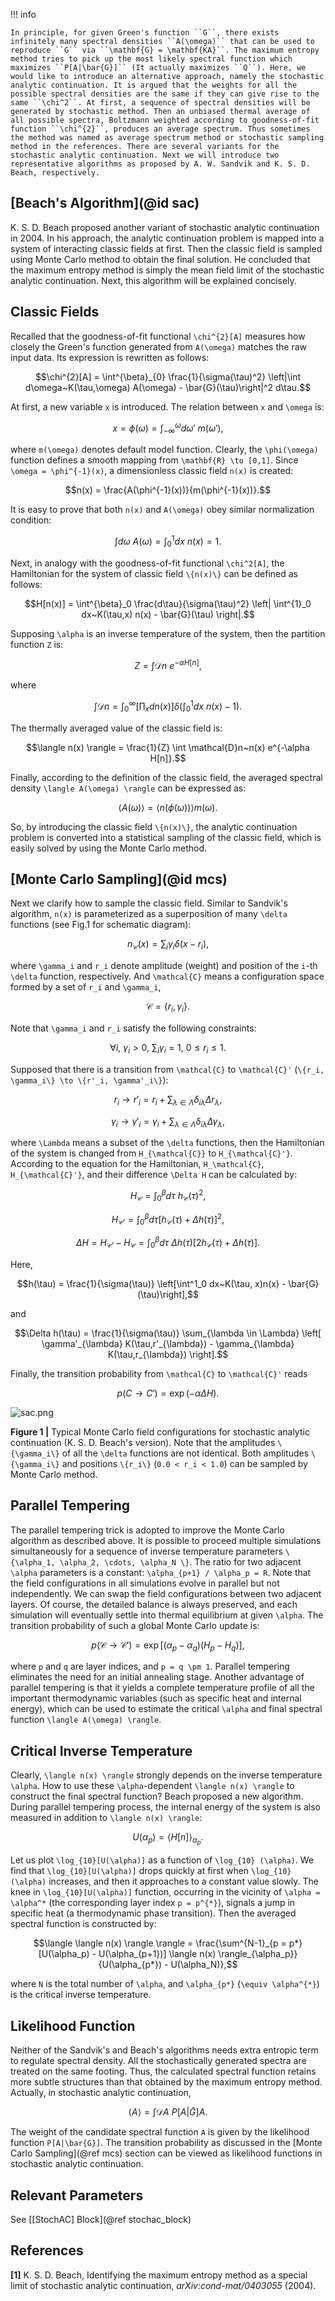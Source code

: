 !!! info

    In principle, for given Green's function ``G``, there exists infinitely many spectral densities ``A(\omega)`` that can be used to reproduce ``G`` via ``\mathbf{G} = \mathbf{KA}``. The maximum entropy method tries to pick up the most likely spectral function which maximizes ``P[A|\bar{G}]`` (It actually maximizes ``Q``). Here, we would like to introduce an alternative approach, namely the stochastic analytic continuation. It is argued that the weights for all the possible spectral densities are the same if they can give rise to the same ``\chi^2``. At first, a sequence of spectral densities will be generated by stochastic method. Then an unbiased thermal average of all possible spectra, Boltzmann weighted according to goodness-of-fit function ``\chi^{2}``, produces an average spectrum. Thus sometimes the method was named as average spectrum method or stochastic sampling method in the references. There are several variants for the stochastic analytic continuation. Next we will introduce two representative algorithms as proposed by A. W. Sandvik and K. S. D. Beach, respectively.

## [Beach's Algorithm](@id sac)

K. S. D. Beach proposed another variant of stochastic analytic continuation in 2004. In his approach, the analytic continuation problem is mapped into a system of interacting classic fields at first. Then the classic field is sampled using Monte Carlo method to obtain the final solution. He concluded that the maximum entropy method is simply the mean field limit of the stochastic analytic continuation. Next, this algorithm will be explained concisely.

## Classic Fields

Recalled that the goodness-of-fit functional ``\chi^{2}[A]`` measures how closely the Green's function generated from ``A(\omega)`` matches the raw input data. Its expression is rewritten as follows:
```math
\chi^{2}[A] = \int^{\beta}_{0} \frac{1}{\sigma(\tau)^2}
\left|\int d\omega~K(\tau,\omega) A(\omega) - \bar{G}(\tau)\right|^2 d\tau.
```
At first, a new variable ``x`` is introduced. The relation between ``x`` and ``\omega`` is:
```math
x = \phi(\omega) = \int^{\omega}_{-\infty} d\omega'~m(\omega'),
```
where ``m(\omega)`` denotes default model function. Clearly, the ``\phi(\omega)`` function defines a smooth mapping from ``\mathbf{R} \to [0,1]``. Since ``\omega = \phi^{-1}(x)``, a dimensionless classic field ``n(x)`` is created:
```math
n(x) = \frac{A(\phi^{-1}(x))}{m(\phi^{-1}(x))}.
```
It is easy to prove that both ``n(x)`` and ``A(\omega)`` obey similar normalization condition:
```math
\int d\omega~A(\omega) = \int^{1}_0 dx~n(x) = 1.
```
Next, in analogy with the goodness-of-fit functional ``\chi^2[A]``, the Hamiltonian for the system of classic field ``\{n(x)\}`` can be defined as follows:
```math
H[n(x)] = \int^{\beta}_0 \frac{d\tau}{\sigma(\tau)^2}
\left|
\int^{1}_0 dx~K(\tau,x) n(x) - \bar{G}(\tau)
\right|.
```
Supposing ``\alpha`` is an inverse temperature of the system, then the partition function ``Z`` is:
```math
Z = \int \mathcal{D}n~e^{-\alpha H[n]},
```
where
```math
\int \mathcal{D}n =
\int^{\infty}_0 \left[\prod_x dn(x)\right]
\delta\left(\int^{1}_0 dx~n(x) - 1\right).
```
The thermally averaged value of the classic field is:
```math
\langle n(x) \rangle = \frac{1}{Z} \int \mathcal{D}n~n(x) e^{-\alpha H[n]}.
```
Finally, according to the definition of the classic field, the averaged spectral density ``\langle A(\omega) \rangle`` can be expressed as:
```math
\langle A(\omega) \rangle = \langle n(\phi(\omega)) \rangle m(\omega).
```
So, by introducing the classic field ``\{n(x)\}``, the analytic continuation problem is converted into a statistical sampling of the classic field, which is easily solved by using the Monte Carlo method.

## [Monte Carlo Sampling](@id mcs)

Next we clarify how to sample the classic field. Similar to Sandvik's algorithm, ``n(x)`` is parameterized as a superposition of many ``\delta`` functions (see Fig.1 for schematic diagram):
```math
n_{\mathcal{C}} (x) = \sum_i \gamma_i \delta(x - r_i),
```
where ``\gamma_i`` and ``r_i`` denote amplitude (weight) and position of the ``i``-th ``\delta`` function, respectively. And ``\mathcal{C}`` means a configuration space formed by a set of ``r_i`` and ``\gamma_i``,
```math
\mathcal{C} = \{r_i, \gamma_i\}.
```
Note that ``\gamma_i`` and ``r_i`` satisfy the following constraints:
```math
\forall i,~\gamma_i > 0,~\sum_i \gamma_i = 1,~ 0 \le r_i \le 1.
```
Supposed that there is a transition from ``\mathcal{C}`` to ``\mathcal{C}'`` (``\{r_i, \gamma_i\} \to \{r'_i, \gamma'_i\}``):
```math
r_i \to r'_i =
r_i + \sum_{\lambda \in \Lambda} \delta_{i\lambda} \Delta r_{\lambda},
```
```math
\gamma_i \to \gamma'_i =
\gamma_i + \sum_{\lambda \in \Lambda} \delta_{i\lambda} \Delta \gamma_{\lambda},
```
where ``\Lambda`` means a subset of the ``\delta`` functions, then the Hamiltonian of the system is changed from ``H_{\mathcal{C}}`` to ``H_{\mathcal{C}'}``. According to the equation for the Hamiltonian, ``H_\mathcal{C}``, ``H_{\mathcal{C}'}``, and their difference ``\Delta H`` can be calculated by:
```math
H_{\mathcal{C}} = \int^{\beta}_0 d\tau~h_{\mathcal{C}}(\tau)^2,
```
```math
H_{\mathcal{C}'} = \int^{\beta}_0 d\tau
\left[h_{\mathcal{C}}(\tau) + \Delta h(\tau)\right]^2,
```
```math
\Delta H = H_{\mathcal{C}'} - H_{\mathcal{C}} =
\int^{\beta}_0 d\tau~\Delta h(\tau)
[2h_{\mathcal{C}}(\tau) + \Delta h(\tau)].
```
Here,
```math
h(\tau) = \frac{1}{\sigma(\tau)} \left[\int^1_0 dx~K(\tau, x)n(x) - \bar{G}(\tau)\right],
```
and
```math
\Delta h(\tau) = \frac{1}{\sigma(\tau)}
\sum_{\lambda \in \Lambda}
\left[
\gamma'_{\lambda} K(\tau,r'_{\lambda}) - \gamma_{\lambda} K(\tau,r_{\lambda})
\right].
```
Finally, the transition probability from ``\mathcal{C}`` to ``\mathcal{C}'`` reads
```math
p(C \to C') = \exp(-\alpha \Delta H).
```

![sac.png](../assets/sac.png)

**Figure 1 |** Typical Monte Carlo field configurations for stochastic analytic continuation (K. S. D. Beach's version). Note that the amplitudes ``\{\gamma_i\}`` of all the ``\delta`` functions are not identical. Both amplitudes ``\{\gamma_i\}`` and positions ``\{r_i\}`` (``0.0 < r_i < 1.0``) can be sampled by Monte Carlo method.

## Parallel Tempering

The parallel tempering trick is adopted to improve the Monte Carlo algorithm as described above. It is possible to proceed multiple simulations simultaneously for a sequence of inverse temperature parameters ``\{\alpha_1, \alpha_2, \cdots, \alpha_N \}``. The ratio for two adjacent ``\alpha`` parameters is a constant: ``\alpha_{p+1} / \alpha_p = R``. Note that the field configurations in all simulations evolve in parallel but not independently. We can swap the field configurations between two adjacent layers. Of course, the detailed balance is always preserved, and each simulation will eventually settle into thermal equilibrium at given ``\alpha``. The transition probability of such a global Monte Carlo update is:
```math
p(\mathcal{C} \to \mathcal{C}') = \exp[(\alpha_p - \alpha_q)(H_{p} - H_{q})],
```
where ``p`` and ``q`` are layer indices, and ``p = q \pm 1``. Parallel tempering eliminates the need for an initial annealing stage. Another advantage of parallel tempering is that it yields a complete temperature profile of all the important thermodynamic variables (such as specific heat and internal energy), which can be used to estimate the critical ``\alpha`` and final spectral function ``\langle A(\omega) \rangle``.

## Critical Inverse Temperature

Clearly, ``\langle n(x) \rangle`` strongly depends on the inverse temperature ``\alpha``. How to use these ``\alpha``-dependent ``\langle n(x) \rangle`` to construct the final spectral function? Beach proposed a new algorithm. During parallel tempering process, the internal energy of the system is also measured in addition to ``\langle n(x) \rangle``:
```math
U(\alpha_p) = \langle H [n] \rangle_{\alpha_p}.
```
Let us plot ``\log_{10}[U(\alpha)]`` as a function of ``\log_{10} (\alpha)``. We find that ``\log_{10}[U(\alpha)]`` drops quickly at first when ``\log_{10} (\alpha)`` increases, and then it approaches to a constant value slowly. The knee in ``\log_{10}[U(\alpha)]`` function, occurring in the vicinity of ``\alpha = \alpha^*`` (the corresponding layer index ``p = p^{*}``), signals a jump in specific heat (a thermodynamic phase transition). Then the averaged spectral function is constructed by:
```math
\langle \langle n(x) \rangle \rangle =
\frac{\sum^{N-1}_{p = p*} [U(\alpha_p) - U(\alpha_{p+1})] \langle n(x) \rangle_{\alpha_p}}
{U(\alpha_{p*}) - U(\alpha_N)},
```
where ``N`` is the total number of ``\alpha``, and ``\alpha_{p*}`` (``\equiv \alpha^{*}``) is the critical inverse temperature.

## Likelihood Function

Neither of the Sandvik's and Beach's algorithms needs extra entropic term to regulate spectral density. All the stochastically generated spectra are treated on the same footing. Thus, the calculated spectral function retains more subtle structures than that obtained by the maximum entropy method. Actually, in stochastic analytic continuation,
```math
\langle A \rangle = \int \mathcal{D} A~P[A|\bar{G}] A.
```
The weight of the candidate spectral function ``A`` is given by the likelihood function ``P[A|\bar{G}]``. The transition probability as discussed in the [Monte Carlo Sampling](@ref mcs) section can be viewed as likelihood functions in stochastic analytic continuation.

## Relevant Parameters

See [[StochAC] Block](@ref stochac_block)

## References

**[1]** K. S. D. Beach, Identifying the maximum entropy method as a special limit of stochastic analytic continuation, *arXiv:cond-mat/0403055* (2004).
